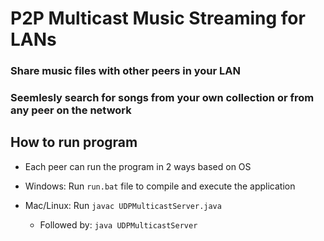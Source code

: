 # P2P Multicast Music Streaming for LANs

### Share music files with other peers in your LAN 

### Seemlesly search for songs from your own collection or from any peer on the network

## How to run program
- Each peer can run the program in 2 ways based on OS

- Windows: Run `run.bat` file to compile and execute the application
- Mac/Linux: Run `javac UDPMulticastServer.java`
  - Followed by: `java UDPMulticastServer`
